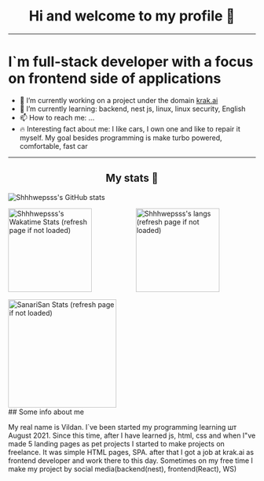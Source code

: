 # <center>Hi and welcome to my profile 👋</center>

------

# I`m full-stack developer with a focus on frontend side of applications




- 🔭 I’m currently working on a project under the domain [krak.ai](https://krak.ai)
- 🌱 I’m currently learning: backend, nest js, linux, linux security, English
- 📫 How to reach me: ...
- 🔥 Interesting fact about me: I like cars, I own one and like to repair it myself. My goal besides programming is make turbo powered, comfortable, fast car


---
## <center>My stats 👋</center>
![Shhhwepsss's GitHub stats](https://github-readme-stats.vercel.app/api?username=shhhwepsss&theme=dark&show_icons=true)
<div style="display: grid; grid-template-columns: repeat(2, 1fr); justify-content: space-between; gap: 15px; align-items:center;" >
<img height="170" src="https://github-readme-stats.vercel.app/api/wakatime?layout=compact&show_icons=true&theme=dark&username=shhhwepsss" alt="Shhhwepsss's Wakatime Stats (refresh page if not loaded) " />
<img height="170" src="https://github-readme-stats.vercel.app/api/top-langs/?username=shhhwepsss&layout=compact&langs_count=10&theme=dark" alt="Shhhwepsss's langs (refresh page if not loaded)" />

<img height="220" src="https://github-readme-stats.vercel.app/api?username=shhhwepsss&count_private=true&include_all_commits=false&show_icons=true&theme=dark" alt="SanariSan Stats (refresh page if not loaded)" />
</div>
## Some info about me

My real name is Vildan. I`ve been started my programming learning шт August 2021. Since this time, after I have learned js, html, css and when I"ve made 5 landing pages as pet projects
I started to make projects on freelance. It was simple HTML pages, SPA. after that I got a job at krak.ai as frontend developer and work there to this day.
Sometimes on my free time I make my project by social media(backend(nest), frontend(React), WS)
